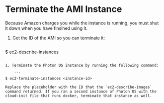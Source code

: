 # Terminate the AMI Instance

Because Amazon charges you while the instance is running, you must shut it down when you have finsihed using it.  

1. Get the ID of the AMI so you can terminate it:
	
    ```
$ ec2-describe-instances
```

1. Terminate the Photon OS instance by running the following command: 
	
    ```
$ ec2-terminate-instances <instance-id>
```

    Replace the placeholder with the ID that the `ec2-describe-images` command returned. If you ran a second instance of Photon OS with the cloud-init file that runs docker, terminate that instance as well.